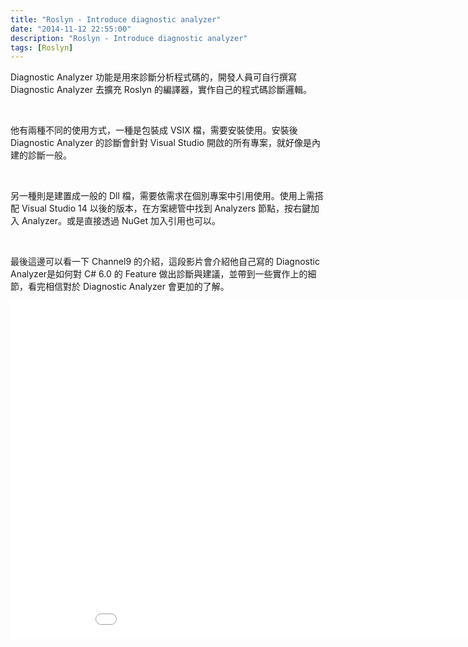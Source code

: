```yaml
---
title: "Roslyn - Introduce diagnostic analyzer"
date: "2014-11-12 22:55:00"
description: "Roslyn - Introduce diagnostic analyzer"
tags: [Roslyn]
---
```



Diagnostic Analyzer 功能是用來診斷分析程式碼的，開發人員可自行撰寫 Diagnostic Analyzer 去擴充 Roslyn 的編譯器，實作自己的程式碼診斷邏輯。  

<!-- More -->

<br/>

他有兩種不同的使用方式，一種是包裝成 VSIX 檔，需要安裝使用。安裝後 Diagnostic Analyzer 的診斷會針對 Visual Studio 開啟的所有專案，就好像是內建的診斷一般。  


<br/>

另一種則是建置成一般的 Dll 檔，需要依需求在個別專案中引用使用。使用上需搭配 Visual Studio 14 以後的版本，在方案總管中找到 Analyzers 節點，按右鍵加入 Analyzer。或是直接透過 NuGet 加入引用也可以。  

<br/>


最後這邊可以看一下 Channel9 的介紹，這段影片會介紹他自己寫的 Diagnostic Analyzer是如何對 C# 6.0 的 Feature 做出診斷與建議，並帶到一些實作上的細節，看完相信對於 Diagnostic Analyzer 會更加的了解。  

<iframe src="//channel9.msdn.com/Blogs/Roslyn/Analyzer-sample-in-Dev14-CTP3/player" width="960" height="540" allowFullScreen frameBorder="0"></iframe>

